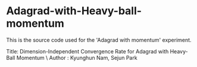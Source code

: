 # Adagrad-with-Heavy-ball-momentum
This is the source code used for the 'Adagrad with momentum' experiment.

Title: Dimension-Independent Convergence Rate for Adagrad with Heavy-Ball Momentum \\
Author : Kyunghun Nam, Sejun Park

